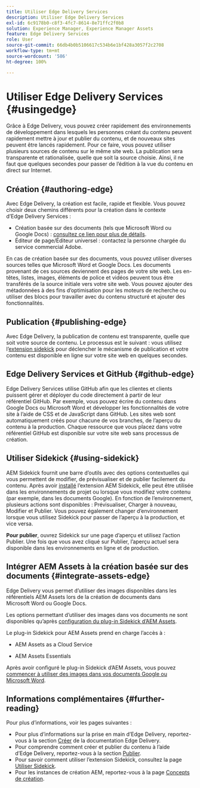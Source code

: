 ```yaml
---
title: Utiliser Edge Delivery Services
description: Utiliser Edge Delivery Services
exl-id: 6c9178b0-c8f3-4fc7-8614-8e71ffc2f0b8
solution: Experience Manager, Experience Manager Assets
feature: Edge Delivery Services
role: User
source-git-commit: 66db4b0b5106617c534b6e1bf428a3057f2c2708
workflow-type: tm+mt
source-wordcount: '586'
ht-degree: 100%

---
```


# Utiliser Edge Delivery Services {#usingedge}

Grâce à Edge Delivery, vous pouvez créer rapidement des environnements de développement dans lesquels les personnes créant du contenu peuvent rapidement mettre à jour et publier du contenu, et de nouveaux sites peuvent être lancés rapidement. Pour ce faire, vous pouvez utiliser plusieurs sources de contenu sur le même site web. La publication sera transparente et rationalisée, quelle que soit la source choisie. Ainsi, il ne faut que quelques secondes pour passer de l’édition à la vue du contenu en direct sur Internet.

## Création {#authoring-edge}

Avec Edge Delivery, la création est facile, rapide et flexible. Vous pouvez choisir deux chemins différents pour la création dans le contexte d’Edge Delivery Services :

* Création basée sur des documents (tels que Microsoft Word ou Google Docs) : [consultez ce lien pour plus de détails](https://www.hlx.live/docs/authoring).
* Éditeur de page/Éditeur universel : contactez la personne chargée du service commercial Adobe.

En cas de création basée sur des documents, vous pouvez utiliser diverses sources telles que Microsoft Word et Google Docs. Les documents provenant de ces sources deviennent des pages de votre site web. Les en-têtes, listes, images, éléments de police et vidéos peuvent tous être transférés de la source initiale vers votre site web. Vous pouvez ajouter des métadonnées à des fins d’optimisation pour les moteurs de recherche ou utiliser des blocs pour travailler avec du contenu structuré et ajouter des fonctionnalités.

## Publication {#publishing-edge}

Avec Edge Delivery, la publication de contenu est transparente, quelle que soit votre source de contenu. Le processus est le suivant : vous utilisez l’[extension sidekick](#using-sidekick) pour déclencher le mécanisme de publication et votre contenu est disponible en ligne sur votre site web en quelques secondes.

## Edge Delivery Services et GitHub {#github-edge}

Edge Delivery Services utilise GitHub afin que les clientes et clients puissent gérer et déployer du code directement à partir de leur référentiel GitHub. Par exemple, vous pouvez écrire du contenu dans Google Docs ou Microsoft Word et développer les fonctionnalités de votre site à l’aide de CSS et de JavaScript dans GitHub. Les sites web sont automatiquement créés pour chacune de vos branches, de l’aperçu du contenu à la production. Chaque ressource que vous placez dans votre référentiel GitHub est disponible sur votre site web sans processus de création.

## Utiliser Sidekick {#using-sidekick}

AEM Sidekick fournit une barre d’outils avec des options contextuelles qui vous permettent de modifier, de prévisualiser et de publier facilement du contenu. Après avoir [installé](https://www.hlx.live/docs/sidekick-extension) l’extension AEM Sidekick, elle peut être utilisée dans les environnements de projet ou lorsque vous modifiez votre contenu (par exemple, dans les documents Google). En fonction de l’environnement, plusieurs actions sont disponibles : Prévisualiser, Charger à nouveau, Modifier et Publier. Vous pouvez également changer d’environnement lorsque vous utilisez Sidekick pour passer de l’aperçu à la production, et vice versa.

**Pour publier**, ouvrez Sidekick sur une page d’aperçu et utilisez l’action Publier. Une fois que vous avez cliqué sur Publier, l’aperçu actuel sera disponible dans les environnements en ligne et de production.

## Intégrer AEM Assets à la création basée sur des documents {#integrate-assets-edge}

Edge Delivery vous permet d’utiliser des images disponibles dans les référentiels AEM Assets lors de la création de documents dans Microsoft Word ou Google Docs.

Les options permettant d’utiliser des images dans vos documents ne sont disponibles qu’après [configuration du plug-in Sidekick d’AEM Assets](https://www.hlx.live/developer/configuring-aem-assets-sidekick-plugin).

Le plug-in Sidekick pour AEM Assets prend en charge l’accès à :

* AEM Assets as a Cloud Service

* AEM Assets Essentials

Après avoir configuré le plug-in Sidekick d’AEM Assets, vous pouvez [commencer à utiliser des images dans vos documents Google ou Microsoft Word](https://www.hlx.live/docs/aem-assets-sidekick-plugin).

## Informations complémentaires {#further-reading}

Pour plus d’informations, voir les pages suivantes :

* Pour plus d’informations sur la prise en main d’Edge Delivery, reportez-vous à la section [Créer](https://www.hlx.live/docs/#build) de la documentation Edge Delivery.
* Pour comprendre comment créer et publier du contenu à l’aide d’Edge Delivery, reportez-vous à la section [Publier](https://www.hlx.live/docs/authoring).
* Pour savoir comment utiliser l’extension Sidekick, consultez la page [Utiliser Sidekick](https://www.hlx.live/docs/sidekick).
* Pour les instances de création AEM, reportez-vous à la page [Concepts de création](/help/sites-authoring/author.md).

